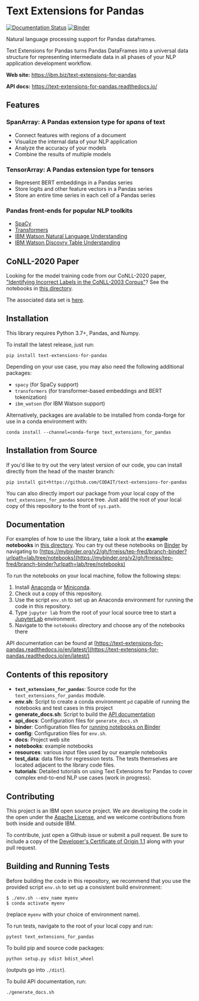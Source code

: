 
# Text Extensions for Pandas

[![Documentation Status](https://readthedocs.org/projects/text-extensions-for-pandas/badge/?version=latest)](https://text-extensions-for-pandas.readthedocs.io/en/latest/?badge=latest)
[![Binder](https://mybinder.org/badge_logo.svg)](https://mybinder.org/v2/gh/frreiss/tep-fred/branch-binder?urlpath=lab/tree/notebooks)

Natural language processing support for Pandas dataframes.

Text Extensions for Pandas turns Pandas DataFrames into a universal data
structure for representing intermediate data in all phases of your NLP
application development workflow.

**Web site:** https://ibm.biz/text-extensions-for-pandas

**API docs:** https://text-extensions-for-pandas.readthedocs.io/

## Features

### SpanArray: A Pandas extension type for *spans* of text

* Connect features with regions of a document
* Visualize the internal data of your NLP application
* Analyze the accuracy of your models
* Combine the results of multiple models

### TensorArray: A Pandas extension type for tensors

* Represent BERT embeddings in a Pandas series
* Store logits and other feature vectors in a Pandas series
* Store an entire time series in each cell of a Pandas series

### Pandas front-ends for popular NLP toolkits

* [SpaCy](https://spacy.io/)
* [Transformers](https://github.com/huggingface/transformers)
* [IBM Watson Natural Language Understanding](https://www.ibm.com/cloud/watson-natural-language-understanding)
* [IBM Watson Discovry Table Understanding](https://cloud.ibm.com/docs/discovery-data?topic=discovery-data-understanding_tables)


## CoNLL-2020 Paper

Looking for the model training code from our CoNLL-2020 paper, ["Identifying Incorrect Labels in the CoNLL-2003 Corpus"](https://www.aclweb.org/anthology/2020.conll-1.16/)?
See the notebooks in [this directory](https://github.com/CODAIT/text-extensions-for-pandas/tree/master/tutorials/corpus).

The associated data set is [here](https://github.com/CODAIT/Identifying-Incorrect-Labels-In-CoNLL-2003).

## Installation

This library requires Python 3.7+, Pandas, and Numpy. 

To install the latest release, just run:
```
pip install text-extensions-for-pandas
```

Depending on your use case, you may also need the following additional
packages:
* `spacy` (for SpaCy support)
* `transformers` (for transformer-based embeddings and BERT tokenization)
* `ibm_watson` (for IBM Watson support)

Alternatively, packages are available to be installed from conda-forge for use in a conda environment with:

```
conda install --channel=conda-forge text_extensions_for_pandas
```

## Installation from Source

If you'd like to try out the very latest version of our code, 
you can install directly from the head of the master branch:
```
pip install git+https://github.com/CODAIT/text-extensions-for-pandas
```

You can also directly import our package from your local copy of the 
`text_extensions_for_pandas` source tree. Just add the root of your local copy
of this repository to the front of `sys.path`.

## Documentation

For examples of how to use the library, take a look at the **example notebooks** in 
[this directory](https://github.com/CODAIT/text-extensions-for-pandas/tree/master/notebooks). You can try out these notebooks on [Binder](https://mybinder.org/) by navigating to [https://mybinder.org/v2/gh/frreiss/tep-fred/branch-binder?urlpath=lab/tree/notebooks](https://mybinder.org/v2/gh/frreiss/tep-fred/branch-binder?urlpath=lab/tree/notebooks)

To run the notebooks on your local machine, follow the following steps:

1. Install [Anaconda](https://docs.anaconda.com/anaconda/install/) or [Miniconda](https://docs.conda.io/en/latest/miniconda.html).
1. Check out a copy of this repository.
1. Use the script `env.sh` to set up an Anaconda environment for running the code in this repository.
1. Type `jupyter lab` from the root of your local source tree to start a [JupyterLab](https://jupyterlab.readthedocs.io/en/stable/) environment.
1. Navigate to the `notebooks` directory and choose any of the notebooks there

API documentation can be found at [https://text-extensions-for-pandas.readthedocs.io/en/latest/](https://text-extensions-for-pandas.readthedocs.io/en/latest/)


## Contents of this repository

* **`text_extensions_for_pandas`**: Source code for the `text_extensions_for_pandas` module.
* **env.sh**: Script to create a conda environment `pd` capable of running the notebooks and test cases in this project
* **generate_docs.sh**: Script to build the [API documentation](https://readthedocs.org/projects/text-extensions-for-pandas/)
* **api_docs**: Configuration files for `generate_docs.sh`
* **binder**: Configuration files for [running notebooks on Binder](https://mybinder.org/v2/gh/frreiss/tep-fred/branch-binder?urlpath=lab/tree/notebooks)
* **config**: Configuration files for `env.sh`.
* **docs**: Project web site
* **notebooks**: example notebooks
* **resources**: various input files used by our example notebooks 
* **test_data**: data files for regression tests. The tests themselves are
  located adjacent to the library code files.
* **tutorials**: Detailed tutorials on using Text Extensions for Pandas to
  cover complex end-to-end NLP use cases (work in progress).



## Contributing

This project is an IBM open source project. We are developing the code in the open under the [Apache License](https://github.com/CODAIT/text-extensions-for-pandas/blob/master/LICENSE), and we welcome contributions from both inside and outside IBM. 

To contribute, just open a Github issue or submit a pull request. Be sure to include a copy of the [Developer's Certificate of Origin 1.1](https://elinux.org/Developer_Certificate_Of_Origin) along with your pull request.


## Building and Running Tests

Before building the code in this repository, we recommend that you use the 
provided script `env.sh` to set up a consistent build environment:
```
$ ./env.sh --env_name myenv
$ conda activate myenv
```
(replace `myenv` with your choice of environment name).

To run tests, navigate to the root of your local copy and run:
```
pytest text_extensions_for_pandas
```

To build pip and source code packages:

```
python setup.py sdist bdist_wheel
```

(outputs go into `./dist`).

To build API documentation, run:

```
./generate_docs.sh
```




